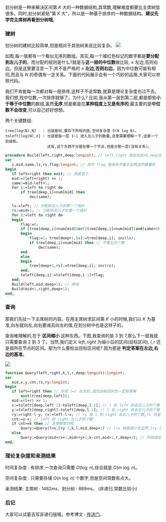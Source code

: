 划分树是一种来解决区间第 $K$ 大的一种数据结构,其常数,理解难度都要比主席树低很多。同时,划分树紧贴"第 $K$ 大"，所以是一种基于排序的一种数据结构。**建议先学完主席树再看划分树哦**。

### 建树

 划分树的建树比较简单,但是相对于其他树来说比较复杂。
 ![](https://s1.ax1x.com/2018/08/31/Pvaer6.png)

 如图,每一层都有一个看似无序的数组。其实,每一个被红色标记的数字都是**要分配到左儿子的**。而分配的规则是什么?就是与**这一层的中位数**做比较, $\leq$ 左边,否则右边。但是这里要注意一下:并不是严格的 $\leq$ **左边,否则右边**。因为中位数可能有相同,而且与 $N$ 的奇偶有一定关系。下面的代码展示会有一个巧妙的运用,大家可以参照代码。

 我们不肯能每一次都对每一层排序,这样子不说常数,就算是理论复杂度也过不去。我们想,找中位数,一次排序就够了。为什么? 比如,我从第一层到第二层,都是那些**小于等于中位数**的数组,虽然**无序**,但是都是在**某种程度上又是有序的**,最主要的是**中位数不会改变**,可以自己好好想想。

 两个关键数组:
 ```
 tree[log(N),N]   : 也就是树,要存下所有的值,空间复杂度 O(N log N)。
 toleft[log(N),n] : 也就是每一层 1~i 进入左儿子的数量,这里需要理解一下,这是一个前缀和。
                    还有,这个东西不分是在哪一个节点,但是分那一层(没有关系)。 
 ```

 ```pascal
 procedure Build(left,right,deep:longint); // left,right 是左右区间,deep是第几层
 var
 	i,mid,same,ls,rs,flag:longint; // 其中 flag 是用来平衡左右两边的数量的
 begin
 	if left=right then exit; // 到底层了
 	mid:=(left+right) >> 1;
 	same:=mid-left+1;
 	for i:=left to right do 
 		if tree[deep,i]<num[mid] then
 			dec(same);

 	ls:=left; // 分配到左儿子的第一个指针
 	rs:=mid+1; // 分配到右儿子的第一个指针
 	for i:=left to right do
 	begin
 		flag:=0;
 		if (tree[deep,i]<num[mid])or((tree[deep,i]=num[mid])and(same>0)) then // 分配到左边的条件
 		begin
 			flag:=1; tree[deep+1,ls]:=tree[deep,i]; inc(ls);
 			if tree[deep,i]=num[mid] then // 平衡左右个数
 				dec(same);
 		end
 		else
 		begin
 			tree[deep+1,rs]:=tree[deep,i]; inc(rs);
 		end;
 		toleft[deep,i]:=toleft[deep,i-1]+flag;
 	end;
 	Build(left,mid,deep+1); // 继续
 	Build(mid+1,right,deep+1);
 end;
 ```

### 查询

 那我们先扯一下主席树的内容。在用主席树求区间第 $K$ 小的时候,我们以 $K$ 为基准,向左就向左,向右要减去向左的值,在划分树中也是这样子的。

 查询难理解的,在于 **区间缩小** 这种东西。下图,我查询的是 $3$ 到 $7$,那么下一层我就只需要查询 $2$ 到 $3$ 了。当然,我们定义 $left,right$ 为缩小后的区间(目标区间), $l,r$ 还是我所在节点的区间。那为什么要标出目标区间呢? 因为那是 **判定答案在左边,右边的基准**。

 ![](https://s1.ax1x.com/2018/08/31/Pvduyq.png)


 ```pascal
 function Query(left,right,k,l,r,deep:longint):longint;
 var
 	mid,x,y,cnt,rx,ry:longint;
 begin
 	if left=right then // 写成 l=r 也无妨,因为目标区间也一定有答案
 		exit(tree[deep,left]);
 	mid:=(l+r) >> 1;
 	x:=toleft[deep,left-1]-toleft[deep,l-1]; // l 到 left 的去左儿子的个数
 	y:=toleft[deep,right]-toleft[deep,l-1]; // l 到 right 的去左儿子的个数
 	ry:=right-l-y; rx:=left-l-x; // ry 是 l 到 right 去右儿子的个数,rx 则是 l 到 lefr 去右儿子的个数
 	cnt:=y-x; // left 到 right 左儿子的个数
 	if cnt>=k then // 主席树常识啦
 		Query:=Query(l+x,l+y-1,k,l,mid,deep+1) // l+x 就是缩小左边界,l+y-1 就是缩小右区间。对于上图来说,就是把 1 和 2 放弃了。
 	else
 		Query:=Query(mid+rx+1,mid+ry+1,k-cnt,mid+1,r,deep+1); // 同样是缩小区间,只不过变成了右边而已。注意要 k-cnt。
 end;
 ```

### 理论复杂度和亲测结果

时间复杂度 : 有排序,一次查询只需要 $O(\log\ n)$,综合就是 $O(m\ \log\ n)$。

空间复杂度 : 只需要存储 $O(n\ \log\ n)$ 个数字,但是空间常数有点大。

亲测结果:  主席树 : $1482ms$、划分树 : $889ms$。 (非递归,常数比较小)

### 后记

 大家可以试着去写非递归版哦。参考博文 : [传送门](https://blog.csdn.net/littlewhite520/article/details/70250722)。

